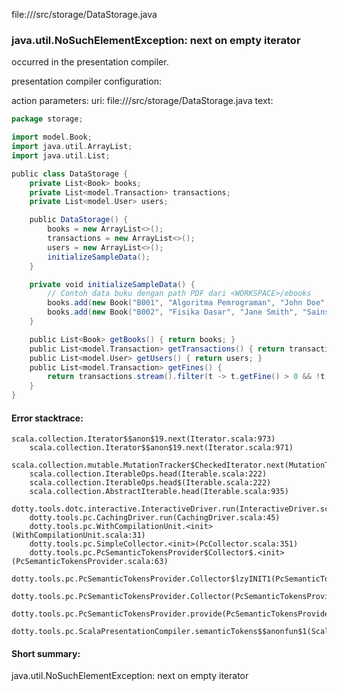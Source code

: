 file://<WORKSPACE>/src/storage/DataStorage.java
### java.util.NoSuchElementException: next on empty iterator

occurred in the presentation compiler.

presentation compiler configuration:


action parameters:
uri: file://<WORKSPACE>/src/storage/DataStorage.java
text:
```scala
package storage;

import model.Book;
import java.util.ArrayList;
import java.util.List;

public class DataStorage {
    private List<Book> books;
    private List<model.Transaction> transactions;
    private List<model.User> users;

    public DataStorage() {
        books = new ArrayList<>();
        transactions = new ArrayList<>();
        users = new ArrayList<>();
        initializeSampleData();
    }

    private void initializeSampleData() {
        // Contoh data buku dengan path PDF dari <WORKSPACE>/ebooks
        books.add(new Book("B001", "Algoritma Pemrograman", "John Doe", "Komputer", "<WORKSPACE>/ebooks/algoritma.pdf", true));
        books.add(new Book("B002", "Fisika Dasar", "Jane Smith", "Sains", "", false));
    }

    public List<Book> getBooks() { return books; }
    public List<model.Transaction> getTransactions() { return transactions; }
    public List<model.User> getUsers() { return users; }
    public List<model.Transaction> getFines() {
        return transactions.stream().filter(t -> t.getFine() > 0 && !t.isFinePaid()).collect(Collectors.toList());
    }
}
```



#### Error stacktrace:

```
scala.collection.Iterator$$anon$19.next(Iterator.scala:973)
	scala.collection.Iterator$$anon$19.next(Iterator.scala:971)
	scala.collection.mutable.MutationTracker$CheckedIterator.next(MutationTracker.scala:76)
	scala.collection.IterableOps.head(Iterable.scala:222)
	scala.collection.IterableOps.head$(Iterable.scala:222)
	scala.collection.AbstractIterable.head(Iterable.scala:935)
	dotty.tools.dotc.interactive.InteractiveDriver.run(InteractiveDriver.scala:164)
	dotty.tools.pc.CachingDriver.run(CachingDriver.scala:45)
	dotty.tools.pc.WithCompilationUnit.<init>(WithCompilationUnit.scala:31)
	dotty.tools.pc.SimpleCollector.<init>(PcCollector.scala:351)
	dotty.tools.pc.PcSemanticTokensProvider$Collector$.<init>(PcSemanticTokensProvider.scala:63)
	dotty.tools.pc.PcSemanticTokensProvider.Collector$lzyINIT1(PcSemanticTokensProvider.scala:63)
	dotty.tools.pc.PcSemanticTokensProvider.Collector(PcSemanticTokensProvider.scala:63)
	dotty.tools.pc.PcSemanticTokensProvider.provide(PcSemanticTokensProvider.scala:88)
	dotty.tools.pc.ScalaPresentationCompiler.semanticTokens$$anonfun$1(ScalaPresentationCompiler.scala:111)
```
#### Short summary: 

java.util.NoSuchElementException: next on empty iterator